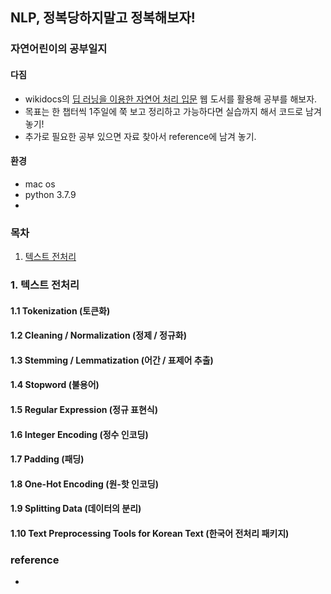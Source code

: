 ## NLP, 정복당하지말고 정복해보자!
### 자연어린이의 공부일지

#### 다짐
- wikidocs의 [딥 러닝을 이용한 자연어 처리 입문](https://wikidocs.net/book/2155) 웹 도서를 활용해 공부를 해보자.
- 목표는 한 챕터씩 1주일에 쭉 보고 정리하고 가능하다면 실습까지 해서 코드로 남겨 놓기!
- 추가로 필요한 공부 있으면 자료 찾아서 reference에 남겨 놓기.

#### 환경
- mac os
- python 3.7.9
- 

### 목차
1. [텍스트 전처리](#1-텍스트-전처리)



### 1. 텍스트 전처리

#### 1.1 Tokenization (토큰화)

#### 1.2 Cleaning / Normalization (정제 / 정규화)

#### 1.3 Stemming / Lemmatization (어간 / 표제어 추출)

#### 1.4 Stopword (불용어)

#### 1.5 Regular Expression (정규 표현식)

#### 1.6 Integer Encoding (정수 인코딩)

#### 1.7 Padding (패딩)

#### 1.8 One-Hot Encoding (원-핫 인코딩)

#### 1.9 Splitting Data (데이터의 분리)

#### 1.10 Text Preprocessing Tools for Korean Text (한국어 전처리 패키지)


### reference
- 
